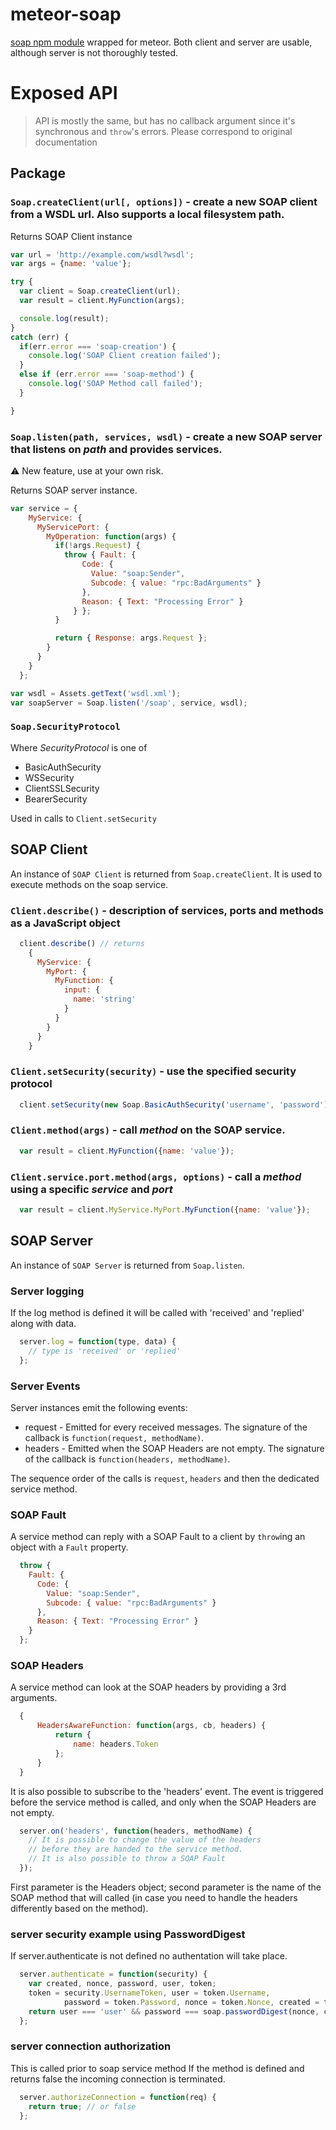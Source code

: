 # meteor-soap
[soap npm module](https://github.com/vpulim/node-soap) wrapped for meteor.
Both client and server are usable, although server is not thoroughly tested.

# Exposed API
> API is mostly the same, but has no callback argument since it's synchronous and `throw`'s errors.
> Please correspond to original documentation

## Package
### `Soap.createClient(url[, options])` - create a new SOAP client from a WSDL url. Also supports a local filesystem path.
Returns SOAP Client instance

``` javascript
var url = 'http://example.com/wsdl?wsdl';
var args = {name: 'value'};

try {
  var client = Soap.createClient(url);
  var result = client.MyFunction(args);

  console.log(result);
}
catch (err) {
  if(err.error === 'soap-creation') {
    console.log('SOAP Client creation failed');
  }
  else if (err.error === 'soap-method') {
    console.log('SOAP Method call failed');
  }

}
```

### `Soap.listen(path, services, wsdl)` - create a new SOAP server that listens on *path* and provides services.
:warning: New feature, use at your own risk.

Returns SOAP server instance.

``` javascript
var service = {
    MyService: {
      MyServicePort: {
        MyOperation: function(args) {
          if(!args.Request) {
            throw { Fault: {
                Code: {
                  Value: "soap:Sender",
                  Subcode: { value: "rpc:BadArguments" }
                },
                Reason: { Text: "Processing Error" }
              } };
          }

          return { Response: args.Request };
        }
      }
    }
  };

var wsdl = Assets.getText('wsdl.xml');
var soapServer = Soap.listen('/soap', service, wsdl);
```

### `Soap.SecurityProtocol`
Where *SecurityProtocol* is one of
* BasicAuthSecurity
* WSSecurity
* ClientSSLSecurity
* BearerSecurity

Used in calls to `Client.setSecurity`

## SOAP Client
An instance of `SOAP Client` is returned from `Soap.createClient`. It is used to execute methods on the soap service.

### `Client.describe()` - description of services, ports and methods as a JavaScript object
``` javascript
  client.describe() // returns
    {
      MyService: {
        MyPort: {
          MyFunction: {
            input: {
              name: 'string'
            }
          }
        }
      }
    }
```

### `Client.setSecurity(security)` - use the specified security protocol
``` javascript
  client.setSecurity(new Soap.BasicAuthSecurity('username', 'password'));
```

### `Client.method(args)` - call *method* on the SOAP service.
``` javascript
  var result = client.MyFunction({name: 'value'});
```

### `Client.service.port.method(args, options)` - call a *method* using a specific *service* and *port*
``` javascript
  var result = client.MyService.MyPort.MyFunction({name: 'value'});
```

## SOAP Server
An instance of `SOAP Server` is returned from `Soap.listen`.

### Server logging
If the log method is defined it will be called with 'received' and 'replied'
along with data.
``` javascript
  server.log = function(type, data) {
    // type is 'received' or 'replied'
  };
```

### Server Events
Server instances emit the following events:

* request - Emitted for every received messages.
  The signature of the callback is `function(request, methodName)`.
* headers - Emitted when the SOAP Headers are not empty.
  The signature of the callback is `function(headers, methodName)`.

The sequence order of the calls is `request`, `headers` and then the dedicated
service method.

### SOAP Fault
A service method can reply with a SOAP Fault to a client by `throw`ing an
object with a `Fault` property.
``` javascript
  throw {
    Fault: {
      Code: {
        Value: "soap:Sender",
        Subcode: { value: "rpc:BadArguments" }
      },
      Reason: { Text: "Processing Error" }
    }
  };
```

### SOAP Headers
A service method can look at the SOAP headers by providing a 3rd arguments.
``` javascript
  {
      HeadersAwareFunction: function(args, cb, headers) {
          return {
              name: headers.Token
          };
      }
  }
```

It is also possible to subscribe to the 'headers' event.
The event is triggered before the service method is called, and only when the
SOAP Headers are not empty.
``` javascript
  server.on('headers', function(headers, methodName) {
    // It is possible to change the value of the headers
    // before they are handed to the service method.
    // It is also possible to throw a SOAP Fault
  });
```

First parameter is the Headers object;
second parameter is the name of the SOAP method that will called
(in case you need to handle the headers differently based on the method).

### server security example using PasswordDigest
If server.authenticate is not defined no authentation will take place.
``` javascript
  server.authenticate = function(security) {
    var created, nonce, password, user, token;
    token = security.UsernameToken, user = token.Username,
            password = token.Password, nonce = token.Nonce, created = token.Created;
    return user === 'user' && password === soap.passwordDigest(nonce, created, 'password');
  };
```

### server connection authorization
This is called prior to soap service method
If the method is defined and returns false the incoming connection is
terminated.

``` javascript
  server.authorizeConnection = function(req) {
    return true; // or false
  };
```
